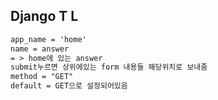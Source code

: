## Django T L

```html
app_name = 'home'
name = answer
= > home에 있는 answer
submit누르면 상위에있는 form 내용들 해당위치로 보내줌
method = "GET"
default = GET으로 설정되어있음

```


